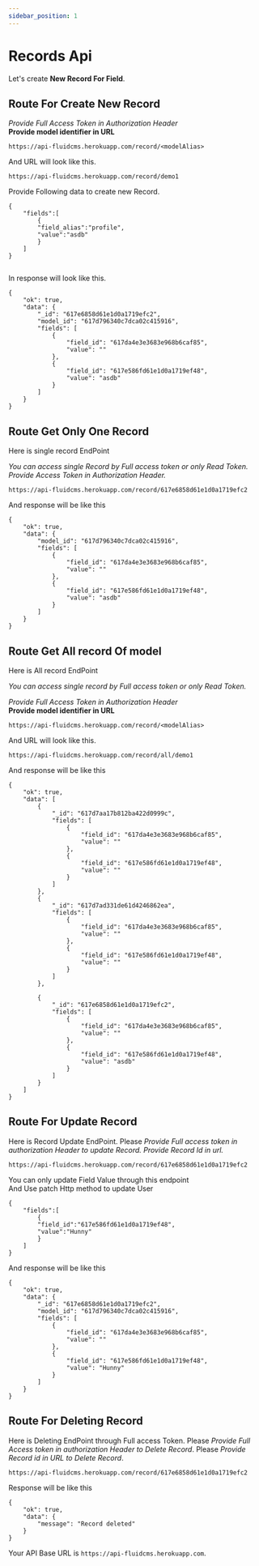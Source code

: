 ```yaml
---
sidebar_position: 1
---
```


# Records Api

Let's create **New Record For Field**.

## Route For Create New Record

_Provide Full Access Token in Authorization Header_ <br />
**Provide model identifier in URL**

```shell
https://api-fluidcms.herokuapp.com/record/<modelAlias>
```

And URL will look like this.

```shell
https://api-fluidcms.herokuapp.com/record/demo1
```

Provide Following data to create new Record.

```shell
{
    "fields":[
        {
        "field_alias":"profile",
        "value":"asdb"
        }
    ]
}


```

In response will look like this.

```shell
{
    "ok": true,
    "data": {
        "_id": "617e6858d61e1d0a1719efc2",
        "model_id": "617d796340c7dca02c415916",
        "fields": [
            {
                "field_id": "617da4e3e3683e968b6caf85",
                "value": ""
            },
            {
                "field_id": "617e586fd61e1d0a1719ef48",
                "value": "asdb"
            }
        ]
    }
}
```

## Route Get Only One Record

Here is single record EndPoint

_You can access single Record by Full access token or only Read Token._
_<br /> Provide Access Token in Authorization Header._

```shell
https://api-fluidcms.herokuapp.com/record/617e6858d61e1d0a1719efc2
```

And response will be like this

```shell
{
    "ok": true,
    "data": {
        "model_id": "617d796340c7dca02c415916",
        "fields": [
            {
                "field_id": "617da4e3e3683e968b6caf85",
                "value": ""
            },
            {
                "field_id": "617e586fd61e1d0a1719ef48",
                "value": "asdb"
            }
        ]
    }
}

```

## Route Get All record Of model

Here is All record EndPoint

_You can access single record by Full access token or only Read Token._

_Provide Full Access Token in Authorization Header_ <br />
**Provide model identifier in URL**

```shell
https://api-fluidcms.herokuapp.com/record/<modelAlias>
```

And URL will look like this.

```shell
https://api-fluidcms.herokuapp.com/record/all/demo1
```

And response will be like this

```shell
{
    "ok": true,
    "data": [
        {
            "_id": "617d7aa17b812ba422d0999c",
            "fields": [
                {
                    "field_id": "617da4e3e3683e968b6caf85",
                    "value": ""
                },
                {
                    "field_id": "617e586fd61e1d0a1719ef48",
                    "value": ""
                }
            ]
        },
        {
            "_id": "617d7ad331de61d4246862ea",
            "fields": [
                {
                    "field_id": "617da4e3e3683e968b6caf85",
                    "value": ""
                },
                {
                    "field_id": "617e586fd61e1d0a1719ef48",
                    "value": ""
                }
            ]
        },

        {
            "_id": "617e6858d61e1d0a1719efc2",
            "fields": [
                {
                    "field_id": "617da4e3e3683e968b6caf85",
                    "value": ""
                },
                {
                    "field_id": "617e586fd61e1d0a1719ef48",
                    "value": "asdb"
                }
            ]
        }
    ]
}

```

## Route For Update Record

Here is Record Update EndPoint.
Please _Provide Full access token in authorization Header to update Record._
_Provide Record Id in url._

```shell
https://api-fluidcms.herokuapp.com/record/617e6858d61e1d0a1719efc2
```

You can only update Field Value through this endpoint <br />
And Use patch Http method to update User

```shell
{
    "fields":[
        {
        "field_id":"617e586fd61e1d0a1719ef48",
        "value":"Hunny"
        }
    ]
}

```

And response will be like this

```shell
{
    "ok": true,
    "data": {
        "_id": "617e6858d61e1d0a1719efc2",
        "model_id": "617d796340c7dca02c415916",
        "fields": [
            {
                "field_id": "617da4e3e3683e968b6caf85",
                "value": ""
            },
            {
                "field_id": "617e586fd61e1d0a1719ef48",
                "value": "Hunny"
            }
        ]
    }
}

```

## Route For Deleting Record

Here is Deleting EndPoint through Full access Token.
Please _Provide Full Access token in authorization Header to Delete Record_.
Please _Provide Record id in URL to Delete Record_.

```shell
https://api-fluidcms.herokuapp.com/record/617e6858d61e1d0a1719efc2
```

Response will be like this

```shell
{
    "ok": true,
    "data": {
        "message": "Record deleted"
    }
}
```

<!-- ![alt text](/img/exp.png) -->

Your API Base URL is `https://api-fluidcms.herokuapp.com`.
